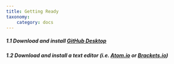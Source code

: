 ```yaml
---
title: Getting Ready
taxonomy:
    category: docs
---
```


##### 1.1 Download and install [GitHub Desktop](https://desktop.github.com/)

##### 1.2 Download and install a text editor (i.e. [Atom.io](https://atom.io/) or [Brackets.io](http://brackets.io/))
